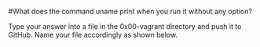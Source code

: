 #What does the command uname print when you run it without any option?

Type your answer into a file in the 0x00-vagrant directory and push it to GitHub. Name your file accordingly as shown below.
